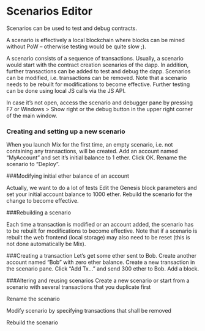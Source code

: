 # Scenarios Editor

Scenarios can be used to test and debug contracts. 

A scenario is effectively a local blockchain where blocks can be mined without PoW – otherwise testing would be quite slow ;). 

A scenario consists of a sequence of transactions. Usually, a scenario would start with the contract creation scenarios of the dapp. In addition, further transactions can be added to test and debug the dapp. Scenarios can be modified, i.e. transactions can be removed. Note that a scenario needs to be rebuilt for modifications to become effective. Further testing can be done using local JS calls via the JS API.

In case it’s not open, access the scenario and debugger pane by pressing F7 or Windows > Show right or the debug button in the upper right corner of the main window. 

### Creating and setting up a new scenario

When you launch Mix for the first time, an empty scenario, i.e. not containing any transactions, will be created.
Add an account named “MyAccount” and set it’s initial balance to 1 ether. Click OK. 
Rename the scenario to “Deploy”.

###Modifying initial ether balance of an account

Actually, we want to do a lot of tests 
Edit the Genesis block parameters and set your initial account balance to 1000 ether.
Rebuild the scenario for the change to become effective.

###Rebuilding a scenario

Each time a transaction is modified or an account added, the scenario has to be rebuilt for modifications to become effective.
Note that if a scenario is rebuilt the web frontend (local storage) may also need to be reset (this is not done automatically be Mix). 

###Creating a transaction
Let’s get some ether sent to Bob. 
Create another account named “Bob” with zero ether balance. 
Create a new transaction in the scenario pane. Click “Add Tx…” and send 300 ether to Bob. 
Add a block.

 
###Altering and reusing scenarios
Create a new scenario or start from a scenario with several transactions that you duplicate first

Rename the scenario

Modify scenario by specifying transactions that shall be removed

Rebuild the scenario

